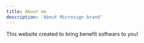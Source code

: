 ```yaml
---
title: About me
description: 'About Microsign brand'
---
```

This website created to bring benefit softwars to you!

